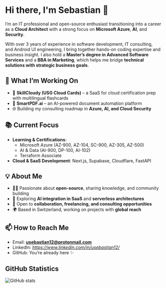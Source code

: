 # Hi there, I'm Sebastian 👋

I’m an IT professional and open-source enthusiast transitioning into a career as a **Cloud Architect** with a strong focus on **Microsoft Azure**, **AI**, and **Security**.  

With over 3 years of experience in software development, IT consulting, and Android UI engineering, I bring together hands-on coding expertise and business insight. I also hold a **Master’s degree in Advanced Software Services** and a **BBA in Marketing**, which helps me bridge **technical solutions with strategic business goals**.  

## 🎯 What I’m Working On

- 🚀 **SkillCloudy (USG Cloud Cards)** – a SaaS for cloud certification prep with multilingual flashcards  
- 📄 **SmartPDF.ai** – an AI-powered document automation platform  
- 🌐 Building my consulting roadmap in **Azure, AI, and Cloud Security**

## 📚 Current Focus

- **Learning & Certifications**:  
  - Microsoft Azure (AZ-900, AZ-104, SC-900, AZ-305, AZ-500)  
  - AI & Data (AI-900, DP-100, AI-102)  
  - Terraform Associate  
- **Cloud & SaaS Development**: Next.js, Supabase, Cloudflare, FastAPI  

## 💡 About Me

- 👨‍💻 Passionate about **open-source**, sharing knowledge, and community building  
- 🔭 Exploring **AI integration in SaaS** and **serverless architectures**  
- 🤝 Open to **collaboration, freelancing, and consulting opportunities**  
- 🌍 Based in Switzerland, working on projects with **global reach**

## 📫 How to Reach Me

- Email: **usebastian12@protonmail.com**  
- LinkedIn: *https://www.linkedin.com/in/usebastian12/*  
- GitHub: You’re already here ✨

## GitHub Statistics

![GitHub stats](https://github-readme-stats.vercel.app/api?username=usebastian97&theme=algolia&show_icons=true)

